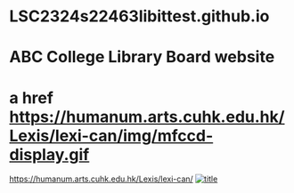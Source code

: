 # LSC2324s22463libittest.github.io
# ABC College Library Board website
# a href https://humanum.arts.cuhk.edu.hk/Lexis/lexi-can/img/mfccd-display.gif
https://humanum.arts.cuhk.edu.hk/Lexis/lexi-can/
[![title](https://humanum.arts.cuhk.edu.hk/Lexis/lexi-can/img/mfccd-display.gif)](https://humanum.arts.cuhk.edu.hk/Lexis/lexi-can/)
